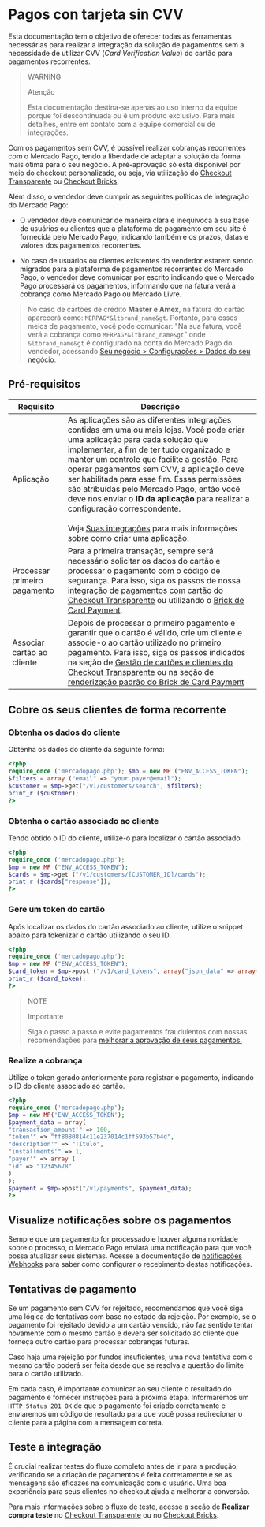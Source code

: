 # Pagos con tarjeta sin CVV

Esta documentação tem o objetivo de oferecer todas as ferramentas necessárias para realizar a integração da solução de pagamentos sem a necessidade de utilizar CVV (_Card Verification Value_) do cartão para pagamentos recorrentes.

> WARNING
> 
> Atenção
>
> Esta documentação destina-se apenas ao uso interno da equipe porque foi descontinuada ou é um produto exclusivo. Para mais detalhes, entre em contato com a equipe comercial ou de integrações.

Com os pagamentos sem CVV, é possível realizar cobranças recorrentes com o Mercado Pago, tendo a liberdade de adaptar a solução da forma mais ótima para o seu negócio. A pré-aprovação só está disponível por meio do checkout personalizado, ou seja, via utilização do [Checkout Transparente](/developers/pt/docs/checkout-api/landing) ou [Checkout Bricks](/developers/pt/docs/checkout-bricks/landing).

Além disso, o vendedor deve cumprir as seguintes políticas de integração do Mercado Pago:

- O vendedor deve comunicar de maneira clara e inequívoca à sua base de usuários ou clientes que a plataforma de pagamento em seu site é fornecida pelo Mercado Pago, indicando também e os prazos, datas e valores dos pagamentos recorrentes.

- No caso de usuários ou clientes existentes do vendedor estarem sendo migrados para a plataforma de pagamentos recorrentes do Mercado Pago, o vendedor deve comunicar por escrito indicando que o Mercado Pago processará os pagamentos, informando que na fatura verá a cobrança como Mercado Pago ou Mercado Livre.

> No caso de cartões de crédito **Master e Amex**, na fatura do cartão aparecerá como: `MERPAG*&ltbrand_name&gt`. Portanto, para esses meios de pagamento, você pode comunicar: "Na sua fatura, você verá a cobrança como `MERPAG*&ltbrand_name&gt`" onde `&ltbrand_name&gt` é configurado na conta do Mercado Pago do vendedor, acessando [Seu negócio > Configurações > Dados do seu negócio](https://www.mercadopago[FAKER][URL][DOMAIN]/business#from-section=menu).

## Pré-requisitos

| Requisito  | Descrição  |
| --- | --- |
| Aplicação  | As aplicações são as diferentes integrações contidas em uma ou mais lojas. Você pode criar uma aplicação para cada solução que implementar, a fim de ter tudo organizado e manter um controle que facilite a gestão. Para operar pagamentos sem CVV, a aplicação deve ser habilitada para esse fim. Essas permissões são atribuídas pelo Mercado Pago, então você deve nos enviar o **ID da aplicação** para realizar a configuração correspondente. <br><br> Veja [Suas integrações](/developers/pt/docs/checkout-api/additional-content/your-integrations/introduction) para mais informações sobre como criar uma aplicação. |
| Processar primeiro pagamento  | Para a primeira transação, sempre será necessário solicitar os dados do cartão e processar o pagamento com o código de segurança. Para isso, siga os passos de nossa integração de [pagamentos com cartão do Checkout Transparente](/developers/pt/docs/checkout-api/integration-configuration/card/integrate-via-cardform) ou utilizando o [Brick de Card Payment](/developers/pt/docs/checkout-bricks/card-payment-brick/payment-submission).|
| Associar cartão ao cliente | Depois de processar o primeiro pagamento e garantir que o cartão é válido, crie um cliente e associe-o ao cartão utilizado no primeiro pagamento. Para isso, siga os passos indicados na seção de [Gestão de cartões e clientes do Checkout Transparente](/developers/pt/docs/checkout-api/customer-management) ou na seção de [renderização padrão do Brick de Card Payment](/developers/pt/docs/checkout-bricks/card-payment-brick/default-rendering) |

## Cobre os seus clientes de forma recorrente

### Obtenha os dados do cliente

Obtenha os dados do cliente da seguinte forma:

```php
<?php
require_once ('mercadopago.php'); $mp = new MP ("ENV_ACCESS_TOKEN"); 
$filters = array ("email" => "your.payer@email"); 
$customer = $mp->get("/v1/customers/search", $filters);
print_r ($customer);
?>
```

### Obtenha o cartão associado ao cliente

Tendo obtido o ID do cliente, utilize-o para localizar o cartão associado.

```php
<?php
require_once ('mercadopago.php');
$mp = new MP ("ENV_ACCESS_TOKEN");
$cards = $mp->get ("/v1/customers/[CUSTOMER_ID]/cards");
print_r ($cards["response"]);
?>
```

### Gere um token do cartão

Após localizar os dados do cartão associado ao cliente, utilize o snippet abaixo para tokenizar o cartão utilizando o seu ID.

```php
<?php
require_once ('mercadopago.php');
$mp = new MP ("ENV_ACCESS_TOKEN");
$card_token = $mp->post ("/v1/card_tokens", array("json_data" => array("card_id" => "cardId" )));
print_r ($card_token);
?>
```

> NOTE
>
> Importante
>
> Siga o passo a passo e evite pagamentos fraudulentos com nossas recomendações para [melhorar a aprovação de seus pagamentos.](/developers/pt/docs/checkout-api/how-tos/improve-payment-approval)

### Realize a cobrança

Utilize o token gerado anteriormente para registrar o pagamento, indicando o ID do cliente associado ao cartão.

```php
<?php
require_once ('mercadopago.php');
$mp = new MP('ENV_ACCESS_TOKEN');
$payment_data = array(
"transaction_amount'" => 100,
"token'" => "ff8080814c11e237014c1ff593b57b4d",
"description'" => "Título",
"installments'" => 1,
"payer'" => array (
"id" => "12345678"
)
);
$payment = $mp->post("/v1/payments", $payment_data);
?>
```

## Visualize notificações sobre os pagamentos

Sempre que um pagamento for processado e houver alguma novidade sobre o processo, o Mercado Pago enviará uma notificação para que você possa atualizar seus sistemas. Acesse a documentação de [notificações Webhooks](/developers/pt/docs/your-integrations/notifications/webhooks) para saber como configurar o recebimento destas notificações.

## Tentativas de pagamento

Se um pagamento sem CVV for rejeitado, recomendamos que você siga uma lógica de tentativas com base no estado da rejeição. Por exemplo, se o pagamento foi rejeitado devido a um cartão vencido, não faz sentido tentar novamente com o mesmo cartão e deverá ser solicitado ao cliente que forneça outro cartão para processar cobranças futuras. 

Caso haja uma rejeição por fundos insuficientes, uma nova tentativa com o mesmo cartão poderá ser feita desde que se resolva a questão do limite para o cartão utilizado.

Em cada caso, é importante comunicar ao seu cliente o resultado do pagamento e fornecer instruções para a próxima etapa. Informaremos um `HTTP Status 201 OK` de que o pagamento foi criado corretamente e enviaremos um código de resultado para que você possa redirecionar o cliente para a página com a mensagem correta.

## Teste a integração

É crucial realizar testes do fluxo completo antes de ir para a produção, verificando se a criação de pagamentos é feita corretamente e se as mensagens são eficazes na comunicação com o usuário. Uma boa experiência para seus clientes no checkout ajuda a melhorar a conversão.

Para mais informações sobre o fluxo de teste, acesse a seção de **Realizar compra teste** no [Checkout Transparente](/developers/pt/docs/checkout-api/integration-test/make-test-purchase) ou no [Checkout Bricks](/developers/pt/docs/checkout-bricks/integration-test/test-payment-flow).